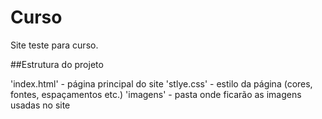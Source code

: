 # Curso
Site teste para curso.

##Estrutura do projeto

'index.html' - página principal do site
'stlye.css' - estilo da página (cores, fontes, espaçamentos etc.)
'imagens' - pasta onde ficarão as imagens usadas no site
